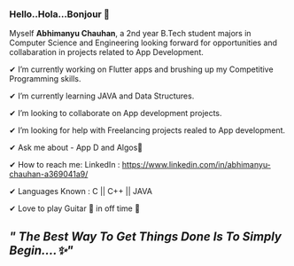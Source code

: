 ### Hello..Hola...Bonjour 👋

Myself **Abhimanyu Chauhan**, a 2nd year B.Tech student majors in Computer Science and Engineering looking forward for opportunities and collabaration in projects related to App Development.

✔ I’m currently working on Flutter apps and brushing up my Competitive Programming skills.

✔ I’m currently learning JAVA and Data Structures.

✔ I’m looking to collaborate on App development projects.

✔ I’m looking for help with Freelancing projects realed to App development.

✔ Ask me about - App D and Algos📲

✔ How to reach me: LinkedIn : https://www.linkedin.com/in/abhimanyu-chauhan-a369041a9/

✔ Languages Known : C || C++ || JAVA

✔ Love to play Guitar 🎸 in off time 🤗

## *" The Best Way To Get Things Done Is To Simply Begin....✨"*
